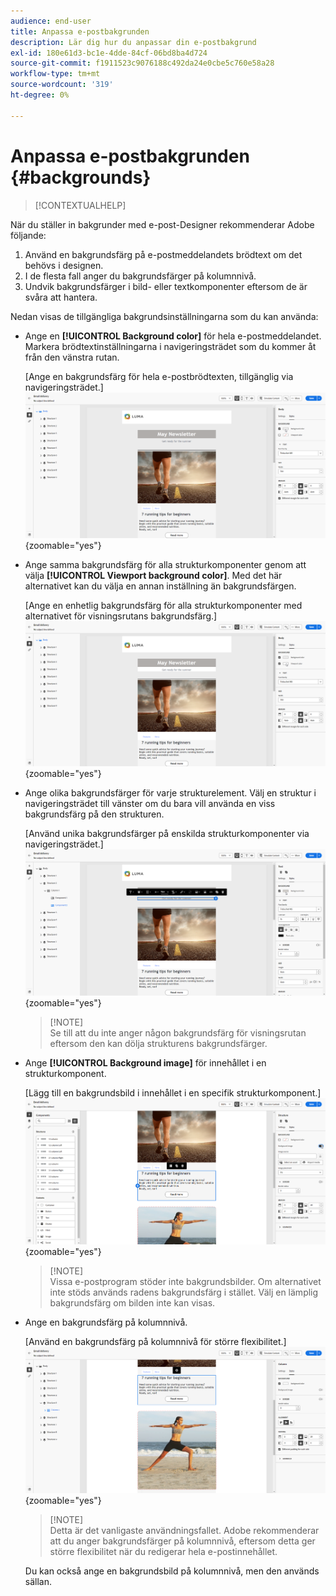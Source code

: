 ```yaml
---
audience: end-user
title: Anpassa e-postbakgrunden
description: Lär dig hur du anpassar din e-postbakgrund
exl-id: 180e61d3-bc1e-4dde-84cf-06bd8ba4d724
source-git-commit: f1911523c9076188c492da24e0cbe5c760e58a28
workflow-type: tm+mt
source-wordcount: '319'
ht-degree: 0%

---
```


# Anpassa e-postbakgrunden {#backgrounds}

>[!CONTEXTUALHELP]
>
När du ställer in bakgrunder med e-post-Designer rekommenderar Adobe följande:

1. Använd en bakgrundsfärg på e-postmeddelandets brödtext om det behövs i designen.
1. I de flesta fall anger du bakgrundsfärger på kolumnnivå.
1. Undvik bakgrundsfärger i bild- eller textkomponenter eftersom de är svåra att hantera.

Nedan visas de tillgängliga bakgrundsinställningarna som du kan använda:

* Ange en **[!UICONTROL Background color]** för hela e-postmeddelandet. Markera brödtextinställningarna i navigeringsträdet som du kommer åt från den vänstra rutan.

  [Ange en bakgrundsfärg för hela e-postbrödtexten, tillgänglig via navigeringsträdet.]\
  ![](assets/background_1.png){zoomable="yes"}

* Ange samma bakgrundsfärg för alla strukturkomponenter genom att välja **[!UICONTROL Viewport background color]**. Med det här alternativet kan du välja en annan inställning än bakgrundsfärgen.

  [Ange en enhetlig bakgrundsfärg för alla strukturkomponenter med alternativet för visningsrutans bakgrundsfärg.]\
  ![](assets/background_2.png){zoomable="yes"}

* Ange olika bakgrundsfärger för varje strukturelement. Välj en struktur i navigeringsträdet till vänster om du bara vill använda en viss bakgrundsfärg på den strukturen.

  [Använd unika bakgrundsfärger på enskilda strukturkomponenter via navigeringsträdet.]\
  ![](assets/background_3.png){zoomable="yes"}

  >[!NOTE]\
  Se till att du inte anger någon bakgrundsfärg för visningsrutan eftersom den kan dölja strukturens bakgrundsfärger.

* Ange **[!UICONTROL Background image]** för innehållet i en strukturkomponent.

  [Lägg till en bakgrundsbild i innehållet i en specifik strukturkomponent.]\
  ![](assets/background_4.png){zoomable="yes"}

  >[!NOTE]\
  Vissa e-postprogram stöder inte bakgrundsbilder. Om alternativet inte stöds används radens bakgrundsfärg i stället. Välj en lämplig bakgrundsfärg om bilden inte kan visas.

* Ange en bakgrundsfärg på kolumnnivå.

  [Använd en bakgrundsfärg på kolumnnivå för större flexibilitet.]\
  ![](assets/background_5.png){zoomable="yes"}

  >[!NOTE]\
  Detta är det vanligaste användningsfallet. Adobe rekommenderar att du anger bakgrundsfärger på kolumnnivå, eftersom detta ger större flexibilitet när du redigerar hela e-postinnehållet.

  Du kan också ange en bakgrundsbild på kolumnnivå, men den används sällan.